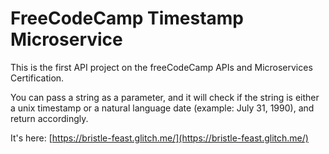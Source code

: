 # FreeCodeCamp Timestamp Microservice

This is the first API project on the freeCodeCamp APIs and Microservices Certification.

You can pass a string as a parameter, and it will check if the string is either a unix timestamp or a natural language date (example: July 31, 1990), and return accordingly.

It's here: [https://bristle-feast.glitch.me/](https://bristle-feast.glitch.me/)
